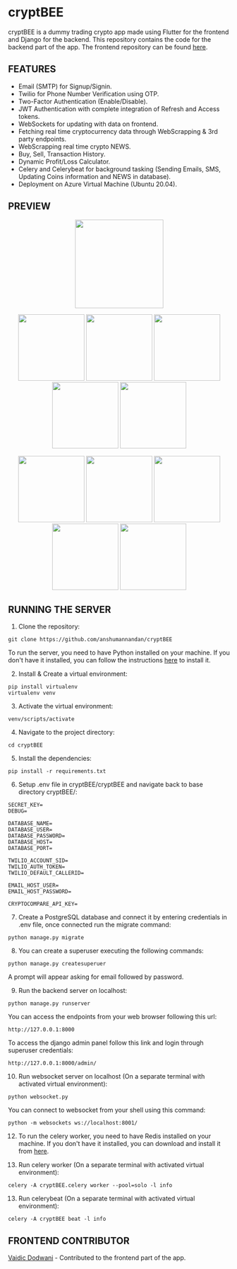 # cryptBEE

cryptBEE is a dummy trading crypto app made using Flutter for the frontend and Django for the backend. This repository contains the code for the backend part of the app. The frontend repository can be found [here](https://github.com/vaidic-dodwani/CryptbeeApp).

## FEATURES

- Email (SMTP) for Signup/Signin.
- Twilio for Phone Number Verification using OTP.
- Two-Factor Authentication (Enable/Disable).
- JWT Authentication with complete integration of Refresh and Access tokens.
- WebSockets for updating with data on frontend.
- Fetching real time cryptocurrency data through WebScrapping & 3rd party endpoints.
- WebScrapping real time crypto NEWS.
- Buy, Sell, Transaction History.
- Dynamic Profit/Loss Calculator.
- Celery and Celerybeat for background tasking (Sending Emails, SMS, Updating Coins information and NEWS in database).
- Deployment on Azure Virtual Machine (Ubuntu 20.04).

## PREVIEW

<p align="center">
  <img src="https://i.imgur.com/1RbcPs7.gif" width="200" />  
</p>

<p align="center">
  <img src="https://i.imgur.com/eLGO8Rt.png" width="150" />
  <img src="https://i.imgur.com/ruBacC4.png" width="150" />
  <img src="https://i.imgur.com/3DO7yGB.png" width="150" />
  <img src="https://i.imgur.com/8h2D4r4.png" width="150" />
  <img src="https://i.imgur.com/16XdyB5.png" width="150" />
</p>

<p align="center">
  <img src="https://i.imgur.com/iYDbHY1.png" width="150" />
  <img src="https://i.imgur.com/WVzYnEQ.png" width="150" />
  <img src="https://i.imgur.com/FoY9DU6.png" width="150" />
  <img src="https://i.imgur.com/g5FQa1m.png" width="150" />
  <img src="https://i.imgur.com/Gs4qxBZ.png" width="150" />
</p>

## RUNNING THE SERVER


1. Clone the repository:

```CMD
git clone https://github.com/anshumannandan/cryptBEE
```
To run the server, you need to have Python installed on your machine. If you don't have it installed, you can follow the instructions [here](https://www.geeksforgeeks.org/download-and-install-python-3-latest-version/) to install it.

2. Install & Create a virtual environment:

```CMD
pip install virtualenv
virtualenv venv
```
3. Activate the virtual environment:
```CMD
venv/scripts/activate
```

4. Navigate to the project directory: 

```CMD
cd cryptBEE
```

5. Install the dependencies: 

```CMD
pip install -r requirements.txt
```

6. Setup .env file in cryptBEE/cryptBEE and navigate back to base directory cryptBEE/:
```
SECRET_KEY=
DEBUG=

DATABASE_NAME=
DATABASE_USER=
DATABASE_PASSWORD=
DATABASE_HOST=
DATABASE_PORT=

TWILIO_ACCOUNT_SID=
TWILIO_AUTH_TOKEN=
TWILIO_DEFAULT_CALLERID=

EMAIL_HOST_USER=
EMAIL_HOST_PASSWORD=

CRYPTOCOMPARE_API_KEY=
```

7. Create a PostgreSQL database and connect it by entering credentials in .env file, once connected run the migrate command:
```CMD
python manage.py migrate
```

8. You can create a superuser executing the following commands:
```CMD
python manage.py createsuperuer
```
A prompt will appear asking for email followed by password. 

9. Run the backend server on localhost:

```CMD
python manage.py runserver
```

You can access the endpoints from your web browser following this url:
```url
http://127.0.0.1:8000
```

To access the django admin panel follow this link and login through superuser credentials:
```url
http://127.0.0.1:8000/admin/
```

10. Run websocket server on localhost (On a separate terminal with activated virtual environment):

```CMD
python websocket.py
```

You can connect to websocket from your shell using this command:
```CMD
python -m websockets ws://localhost:8001/
```

12. To run the celery worker, you need to have Redis installed on your machine. If you don't have it installed, you can download and install it from [here](https://github.com/tporadowski/redis/releases).

12. Run celery worker (On a separate terminal with activated virtual environment):

```CMD
celery -A cryptBEE.celery worker --pool=solo -l info
```

13. Run celerybeat (On a separate terminal with activated virtual environment):

```CMD
celery -A cryptBEE beat -l info
```

## FRONTEND CONTRIBUTOR

[Vaidic Dodwani](https://github.com/vaidic-dodwani) - Contributed to the frontend part of the app.

